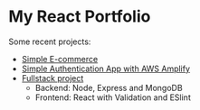 # My React Portfolio

Some recent projects:

- [Simple E-commerce](https://github.com/dudzpedra/react-store)
- [Simple Authentication App with AWS Amplify](https://github.com/dudzpedra/react-aws-app)
- [Fullstack project](https://github.com/dudzpedra/fullstackopen)
  - Backend: Node, Express and MongoDB
  - Frontend: React with Validation and ESlint
